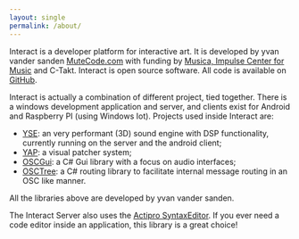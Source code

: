```yaml
---
layout: single
permalink: /about/
---
```


Interact is a developer platform for interactive art. It is developed by yvan vander sanden [MuteCode.com]((https://mutecode.com)) with funding by [Musica, Impulse Center for Music](https://www.musica.be) and C-Takt. Interact is open source software. All code is available on [GitHub](https://github.com/yvanvds/interact). 

Interact is actually a combination of different project, tied together. There is a windows development application and server, and clients exist for Android and Raspberry PI (using Windows Iot). Projects used inside Interact are:
- [YSE](https://github.com/yvanvds/yse-soundengine): an very performant (3D) sound engine with DSP functionality, currently running on the server and the android client;
- [YAP](https://yap.mutecode.com/): a visual patcher system;
- [OSCGui](https://github.com/yvanvds/OSCGui): a C# Gui library with a focus on audio interfaces;
- [OSCTree](https://github.com/yvanvds/OscTree): a C# routing library to facilitate internal message routing in an OSC like manner.

All the libraries above are developed by yvan vander sanden.

The Interact Server also uses the [Actipro SyntaxEditor](https://www.actiprosoftware.com/products/controls/wpf/syntaxeditor). If you ever need a code editor inside an application, this library is a great choice!
